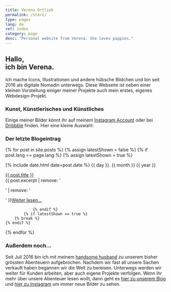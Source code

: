 ```yaml
---
title: Verena Ortlieb
permalink: /start/
type: pages
lang: de
ref: index
category: page
desc: "Personal website from Verena. She loves puppies."
---
```


<h2 class="headline-index">Hallo,<br>ich bin Verena.</h2>

<p>Ich mache Icons, Illustrationen und andere hübsche Bildchen und bin seit 2016 als digitale Nomadin unterwegs. Diese Webseite ist neben einer kleinen Vorstellung einiger meiner Projekte auch mein erstes, eigenes Webdesign-Projekt.</p>


<h3 class="subheadline-index">Kunst, Künstlerisches und Künstliches</h3>

<p>Einige meiner Bilder könnt ihr auf meinem <a href="https://www.instagram.com/verena_von_o/" target="_blank">Instagram Account</a> oder bei <a href="https://dribbble.com/verena_von_o" target="_blank">Dribbble</a> finden. Hier eine kleine Auswahl:
</p>


<section class="instafeed-box"> 
   <div id="instafeed" class="instafeed">
	</div> 
</section>  


<h3 class="subheadline-index">Der letzte Blogeintrag</h3>


{% for post in site.posts %}
	{% assign latestShown = false %}
		{% if post.lang == page.lang %}
			{% assign latestShown = true %}

{% include date.html date=post.date %}
<time class="index-post-container__date">
{{ day }}. {{ month }} {{ year }}  </time>

<div class="index-post-container__title"> <a href="{{ post.url }}">
{{ post.title }}</a></div>

<div class="index-post-container__text">
{{ post.excerpt | remove: '<p>' | remove: '</p>' }}<a href="{{ post.url }}">Weiter lesen...</a>

				{% endif %}
			{% if latestShown == true %}
		{% break %}
	{% endif %}
{% endfor %}

	
<h3 class="subheadline-index">Außerdem noch...</h3>
<p>Seit Juli 2016 bin ich mit meinem <a href="https://www.florianbuerger.com" target="_blank"> handsome husband</a> zu unserem bisher grössten Abenteuern aufgebrochen. Nachdem wir fast all unsere Sachen verkauft haben begannen wir die Welt zu bereisen. Unterwegs werden wir weiter für Kunden arbeiten, aber auch eigene Projekte verfolgen. Wenn ihr mehr über unsere Abenteuer lesen wollt, dann geht es <a href="https://www.immerguteswetter.de" target="_blank">hier zu unserem Blog</a> und <a href="https://www.instagram.com/immerguteswetter/" target="_blank">hier zu Instagram</a> um immer neue Bilder zu sehen.</p>
